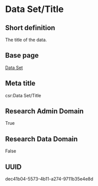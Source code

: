 # Data Set/Title
## Short definition
The title of the data.
## Base page
[Data Set](https://github.com/EuroCRIS/CASRAI-Dictionairies/blob/main/Objects/Data%20Set.md)
## Meta title
csr:Data Set/Title
## Research Admin Domain
True
## Research Data Domain
False
## UUID
dec41b04-5573-4b11-a274-9711b35e4e8d
